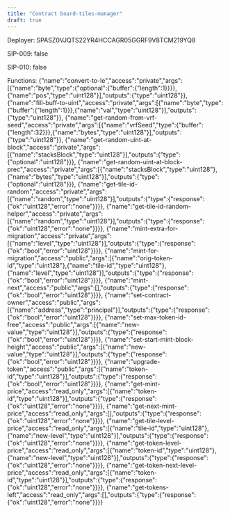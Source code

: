 ```yaml
---
title: "Contract board-tiles-manager"
draft: true
---
```

Deployer: SPASZ0VJQTS22YR4HCCAGR05GGRF9V8TCM219YQ8

SIP-009: false

SIP-010: false

Functions:
{"name":"convert-to-le","access":"private","args":[{"name":"byte","type":{"optional":{"buffer":{"length":1}}}},{"name":"pos","type":"uint128"}],"outputs":{"type":"uint128"}}, {"name":"fill-buff-to-uint","access":"private","args":[{"name":"byte","type":{"buffer":{"length":1}}},{"name":"val","type":"uint128"}],"outputs":{"type":"uint128"}}, {"name":"get-random-from-vrf-seed","access":"private","args":[{"name":"vrfSeed","type":{"buffer":{"length":32}}},{"name":"bytes","type":"uint128"}],"outputs":{"type":"uint128"}}, {"name":"get-random-uint-at-block","access":"private","args":[{"name":"stacksBlock","type":"uint128"}],"outputs":{"type":{"optional":"uint128"}}}, {"name":"get-random-uint-at-block-prec","access":"private","args":[{"name":"stacksBlock","type":"uint128"},{"name":"bytes","type":"uint128"}],"outputs":{"type":{"optional":"uint128"}}}, {"name":"get-tile-id-random","access":"private","args":[{"name":"random","type":"uint128"}],"outputs":{"type":{"response":{"ok":"uint128","error":"none"}}}}, {"name":"get-tile-id-random-helper","access":"private","args":[{"name":"random","type":"uint128"}],"outputs":{"type":{"response":{"ok":"uint128","error":"none"}}}}, {"name":"mint-extra-for-migration","access":"private","args":[{"name":"level","type":"uint128"}],"outputs":{"type":{"response":{"ok":"bool","error":"uint128"}}}}, {"name":"mint-for-migration","access":"public","args":[{"name":"orig-token-id","type":"uint128"},{"name":"tile-id","type":"uint128"},{"name":"level","type":"uint128"}],"outputs":{"type":{"response":{"ok":"bool","error":"uint128"}}}}, {"name":"mint-next","access":"public","args":[],"outputs":{"type":{"response":{"ok":"bool","error":"uint128"}}}}, {"name":"set-contract-owner","access":"public","args":[{"name":"address","type":"principal"}],"outputs":{"type":{"response":{"ok":"bool","error":"uint128"}}}}, {"name":"set-max-token-id-free","access":"public","args":[{"name":"new-value","type":"uint128"}],"outputs":{"type":{"response":{"ok":"bool","error":"uint128"}}}}, {"name":"set-start-mint-block-height","access":"public","args":[{"name":"new-value","type":"uint128"}],"outputs":{"type":{"response":{"ok":"bool","error":"uint128"}}}}, {"name":"upgrade-token","access":"public","args":[{"name":"token-id","type":"uint128"}],"outputs":{"type":{"response":{"ok":"bool","error":"uint128"}}}}, {"name":"get-mint-price","access":"read_only","args":[{"name":"token-id","type":"uint128"}],"outputs":{"type":{"response":{"ok":"uint128","error":"none"}}}}, {"name":"get-next-mint-price","access":"read_only","args":[],"outputs":{"type":{"response":{"ok":"uint128","error":"none"}}}}, {"name":"get-tile-level-price","access":"read_only","args":[{"name":"tile-id","type":"uint128"},{"name":"new-level","type":"uint128"}],"outputs":{"type":{"response":{"ok":"uint128","error":"none"}}}}, {"name":"get-token-level-price","access":"read_only","args":[{"name":"token-id","type":"uint128"},{"name":"new-level","type":"uint128"}],"outputs":{"type":{"response":{"ok":"uint128","error":"none"}}}}, {"name":"get-token-next-level-price","access":"read_only","args":[{"name":"token-id","type":"uint128"}],"outputs":{"type":{"response":{"ok":"uint128","error":"none"}}}}, {"name":"get-tokens-left","access":"read_only","args":[],"outputs":{"type":{"response":{"ok":"uint128","error":"none"}}}}
